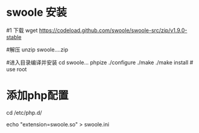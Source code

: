 # swoole 安装

#1 下载
wget https://codeload.github.com/swoole/swoole-src/zip/v1.9.0-stable

#解压
unzip swoole....zip

#进入目录编译并安装
cd swoole...
phpize 
./configure
./make 
./make install # use root

# 添加php配置
cd /etc/php.d/

echo "extension=swoole.so" > swoole.ini
